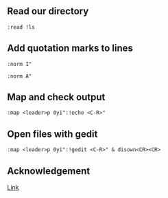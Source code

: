## Read our directory
`:read !ls`

## Add quotation marks to lines
`:norm I"`

`:norm A"`

## Map and check output
`:map <leader>p 0yi":!echo <C-R>"`

## Open files with gedit
`:map <leader>p 0yi":!gedit <C-R>" & disown<CR><CR>`

## Acknowledgement
[Link](https://youtu.be/hraHAZ1-RaM)
